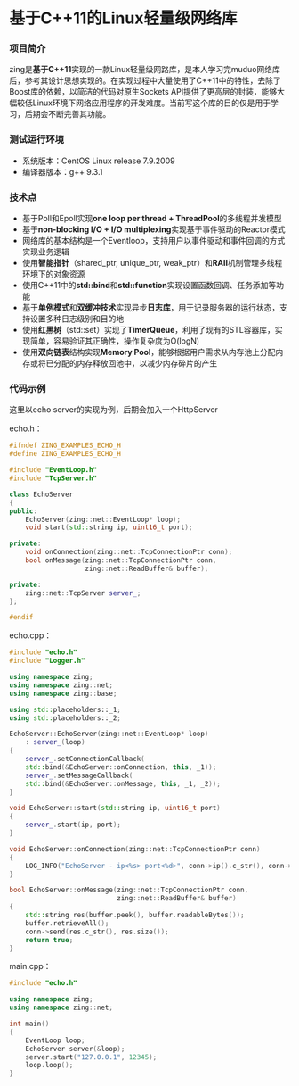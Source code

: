 # 基于C++11的Linux轻量级网络库

### 项目简介

zing是**基于C++11**实现的一款Linux轻量级网路库，是本人学习完muduo网络库后，参考其设计思想实现的。在实现过程中大量使用了C++11中的特性，去除了Boost库的依赖，以简洁的代码对原生Sockets API提供了更高层的封装，能够大幅较低Linux环境下网络应用程序的开发难度。当前写这个库的目的仅是用于学习，后期会不断完善其功能。

### 测试运行环境

- 系统版本：CentOS Linux release 7.9.2009 
- 编译器版本：g++ 9.3.1

### 技术点

- 基于Poll和Epoll实现**one loop per thread + ThreadPool**的多线程并发模型
- 基于**non-blocking I/O + I/O multiplexing**实现基于事件驱动的Reactor模式
- 网络库的基本结构是一个Eventloop，支持用户以事件驱动和事件回调的方式实现业务逻辑
- 使用**智能指针**（shared_ptr, unique_ptr, weak_ptr）和**RAII**机制管理多线程环境下的对象资源
- 使用C++11中的**std::bind**和**std::function**实现设置函数回调、任务添加等功能
- 基于**单例模式**和**双缓冲技术**实现异步**日志库**，用于记录服务器的运行状态，支持设置多种日志级别和目的地
- 使用**红黑树**（std::set）实现了**TimerQueue**，利用了现有的STL容器库，实现简单，容易验证其正确性，操作复杂度为O(logN)
- 使用**双向链表**结构实现**Memory Pool**，能够根据用户需求从内存池上分配内存或将已分配的内存释放回池中，以减少内存碎片的产生

### 代码示例

这里以echo server的实现为例，后期会加入一个HttpServer

echo.h：

```cpp
#ifndef ZING_EXAMPLES_ECHO_H
#define ZING_EXAMPLES_ECHO_H

#include "EventLoop.h"
#include "TcpServer.h"

class EchoServer
{
public:
    EchoServer(zing::net::EventLoop* loop);
    void start(std::string ip, uint16_t port);

private:
    void onConnection(zing::net::TcpConnectionPtr conn);
    bool onMessage(zing::net::TcpConnectionPtr conn,
                   zing::net::ReadBuffer& buffer);

private:
    zing::net::TcpServer server_;
};

#endif
```

echo.cpp：

```cpp
#include "echo.h"
#include "Logger.h"

using namespace zing;
using namespace zing::net;
using namespace zing::base;

using std::placeholders::_1;
using std::placeholders::_2;

EchoServer::EchoServer(zing::net::EventLoop* loop)
    : server_(loop)
{
    server_.setConnectionCallback(
	std::bind(&EchoServer::onConnection, this, _1));
    server_.setMessageCallback(
	std::bind(&EchoServer::onMessage, this, _1, _2));
}

void EchoServer::start(std::string ip, uint16_t port)
{
    server_.start(ip, port);
}

void EchoServer::onConnection(zing::net::TcpConnectionPtr conn)
{
    LOG_INFO("EchoServer - ip<%s> port<%d>", conn->ip().c_str(), conn->port());
}

bool EchoServer::onMessage(zing::net::TcpConnectionPtr conn,
                           zing::net::ReadBuffer& buffer)
{
    std::string res(buffer.peek(), buffer.readableBytes());
    buffer.retrieveAll();
    conn->send(res.c_str(), res.size());
    return true;
}
```

main.cpp：

```cpp
#include "echo.h"

using namespace zing;
using namespace zing::net;

int main()
{
    EventLoop loop;
    EchoServer server(&loop);
    server.start("127.0.0.1", 12345);
    loop.loop();
}
```
